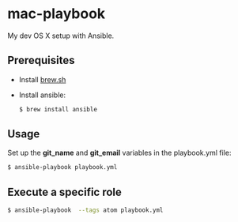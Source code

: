 # mac-playbook

My dev OS X setup with Ansible.

## Prerequisites

* Install [brew.sh](http://brew.sh/)
* Install ansible:

  ```bash
  $ brew install ansible
  ```

## Usage

Set up the **git_name** and **git_email** variables in the playbook.yml file:

```bash
$ ansible-playbook playbook.yml
```

## Execute a specific role

```bash
$ ansible-playbook  --tags atom playbook.yml
```
